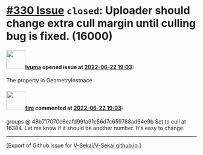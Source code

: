 # [\#330 Issue](https://github.com/V-Sekai/V-Sekai.github.io/issues/330) `closed`: Uploader should change extra cull margin until culling bug is fixed. (16000)

#### <img src="https://avatars.githubusercontent.com/u/39946030?v=4" width="50">[lyuma](https://github.com/lyuma) opened issue at [2022-06-22 19:03](https://github.com/V-Sekai/V-Sekai.github.io/issues/330):

The property in GeometryInstnace

#### <img src="https://avatars.githubusercontent.com/u/32321?u=c2e06a3d2b49a467aa907e54aa259516440267cc&v=4" width="50">[fire](https://github.com/fire) commented at [2022-06-22 19:03](https://github.com/V-Sekai/V-Sekai.github.io/issues/330#issuecomment-1168033707):

groups @ 48b717070c6eafd99fa91c56d7c659788ad64e9b Set to cull at 16384. Let me know if it should be another number. It's easy to change.


-------------------------------------------------------------------------------



[Export of Github issue for [V-Sekai/V-Sekai.github.io](https://github.com/V-Sekai/V-Sekai.github.io).]
